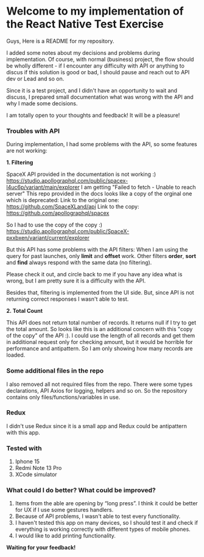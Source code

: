# Welcome to my implementation of the React Native Test Exercise
Guys, 
Here is a README for my repository. 

I added some notes about my decisions and problems during implementation. 
Of course, with normal (business) project, the flow should be wholly different - if I encounter any difficulty with API or anything to discus if this solution is good or bad, I should pause and reach out to API dev or Lead and so on. 

Since it is a test project, and I didn't have an opportunity to wait and discuss, I prepared small documentation what was wrong with the API and why I made some decisions. 

I am totally open to your thoughts and feedback! It will be a pleasure!

### Troubles with API

During implementation, I had some problems with the API, so some features are not working:

**1. Filtering**

 SpaceX API provided in the documentation is not working :)
https://studio.apollographql.com/public/spacex-l4uc6p/variant/main/explorer 
I am getting "Failed to fetch - Unable to reach server" 
This repo provided in the docs looks like a copy of the orginal one which is deprecated:
Link to the original one: https://github.com/SpaceXLand/api
Link to the copy: https://github.com/apollographql/spacex

So I had to use the copy of the copy :) 
https://studio.apollographql.com/public/SpaceX-pxxbxen/variant/current/explorer

But this API has some problems with the API filters:
When I am using the query for past launches, only **limit** and **offset** work. 
Other filters  **order**, **sort** and **find** always respond with the same data (no filtering). 

Please check it out, and circle back to me if you have any idea what is wrong, but I am pretty sure it is a difficulty with the API.

Besides that, filtering is implemented from the UI side. But, since API is not returning correct responses I wasn't able to test. 

**2. Total Count**

This API does not return total number of records. It returns null if I try to get the total amount. 
So looks like this is an additional concern with this "copy of the copy" of the API :). 
I could use the length of all records and get them in additional request only for checking amount, but it would be horrible for performance and antipattern. 
So I am only showing how many records are loaded.  

### Some additional files in the repo

I also removed all not required files from the repo. There were some types declarations, API Axios for logging, helpers and so on. So the repository contains only files/functions/variables in use.

### Redux

I didn't use Redux since it is a small app and Redux could be antipattern with this app. 

### Tested with

1. Iphone 15
2. Redmi Note 13 Pro
3. XCode simulator

### What could I do better? What could be improved? 
 1. Items from the able are opening by “long press”. I think it could be better for UX if I use some gestures handlers.
 2. Because of API problems, I wasn't able to test every functionality.
 3. I haven't tested this app on many devices, so I should test it and check if everything is working correctly with different types of mobile phones. 
 4. I would like to add printing functionality.
 
**Waiting for your feedback!**



